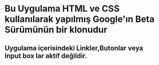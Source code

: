 # Bu Uygulama HTML ve CSS kullanılarak yapılmış Google'ın Beta Sürümünün bir klonudur

## Uygulama içerisindeki Linkler,Butonlar veya Input box lar aktif değildir.
